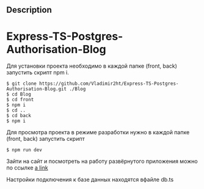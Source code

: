 
## Description
<h1>Express-TS-Postgres-Authorisation-Blog</h1>

Для установки проекта необходимо в каждой папке (front, back) запустить скрипт npm i.
```
$ git clone https://github.com/Vladimir2ht/Express-TS-Postgres-Authorisation-Blog.git ./Blog
$ cd Blog
$ cd front
$ npm i
$ cd ..
$ cd back
$ npm i
```
Для просмотра проекта в режиме разработки нужно в каждой папке (front, back) запустить скрипт
```
$ npm run dev
```

Зайти на сайт и посмотреть на работу развёрнутого приложения можно по ссылке [a link](vladimir2ht.ddns.net:4000)

Настройки подключения к базе данных находятся вфайле db.ts<!-- , полный путь -  -->